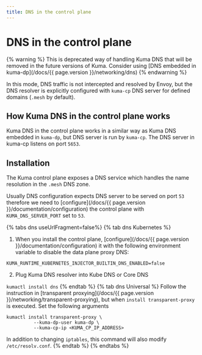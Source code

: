 ```yaml
---
title: DNS in the control plane
---
```

# DNS in the control plane

{% warning %}
This is deprecated way of handling Kuma DNS that will be removed in the future versions of Kuma. Consider using [DNS embedded in kuma-dp](/docs/{{ page.version }}/networking/dns)
{% endwarning %}

In this mode, DNS traffic is not intercepted and resolved by Envoy, but the DNS resolver is explicitly configured with `kuma-cp` DNS server for defined domains (`.mesh` by default).

## How Kuma DNS in the control plane works

Kuma DNS in the control plane works in a similar way as Kuma DNS embedded in `kuma-dp`, but DNS server is run by `kuma-cp`.
The DNS server in kuma-cp listens on port `5653`.

## Installation

The Kuma control plane exposes a DNS service which handles the name resolution in the `.mesh` DNS zone.

Usually DNS configuration expects DNS server to be served on port `53` therefore we need to [configure](/docs/{{ page.version }}/documentation/configuration) the control plane with `KUMA_DNS_SERVER_PORT` set to `53`.

{% tabs dns useUrlFragment=false%}
{% tab dns Kubernetes %}
1. When you install the control plane, [configure](/docs/{{ page.version }}/documentation/configuration) it with the following environment variable to disable the data plane proxy DNS:

`KUMA_RUNTIME_KUBERNETES_INJECTOR_BUILTIN_DNS_ENABLED=false`

2. Plug Kuma DNS resolver into Kube DNS or Core DNS

`kumactl install dns`
{% endtab %}
{% tab dns Universal %}
Follow the instruction in [transparent proxying](/docs/{{ page.version }}/networking/transparent-proxying), but when `install transparent-proxy` is executed. Set the following arguments

```shell
kumactl install transparent-proxy \
          --kuma-dp-user kuma-dp \
          --kuma-cp-ip <KUMA_CP_IP_ADDRESS>
```

In addition to changing `iptables`, this command will also modify `/etc/resolv.conf`.
{% endtab %}
{% endtabs %}
